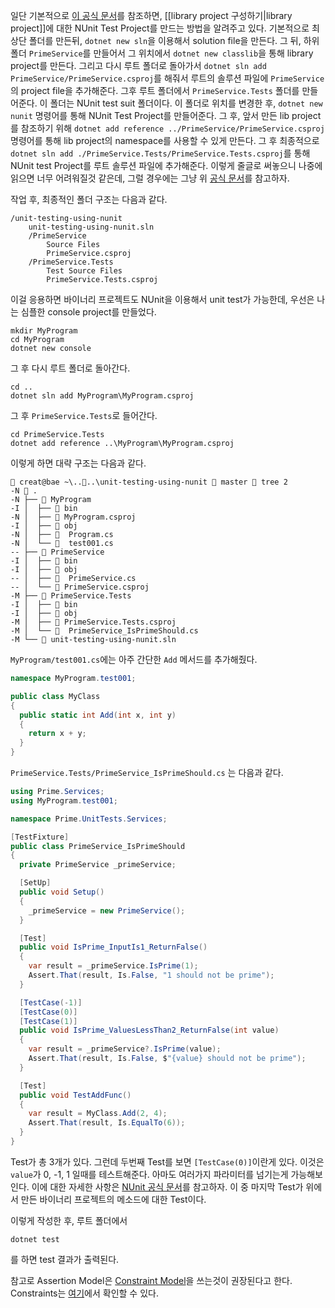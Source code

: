 일단 기본적으로 [이 공식 문서](https://learn.microsoft.com/en-us/dotnet/core/testing/unit-testing-with-nunit)를 참조하면, [[library project 구성하기|library project]]에 대한 NUnit Test Project를 만드는 방법을 알려주고 있다. 기본적으로 최상단 폴더를 만든뒤, `dotnet new sln`을 이용해서 solution file을 만든다. 그 뒤, 하위 폴더 `PrimeService`를 만들어서 그 위치에서
`dotnet new classlib`을 통해 library project를 만든다. 그리고 다시 루트 폴더로 돌아가서 
`dotnet sln add PrimeService/PrimeService.csproj`를 해줘서 루트의 솔루션 파일에 `PrimeService`의 project file을 추가해준다.
그후 루트 폴더에서 `PrimeService.Tests` 폴더를 만들어준다. 이 폴더는 NUnit test suit 폴더이다. 
이 폴더로 위치를 변경한 후, `dotnet new nunit` 명령어를 통해 NUnit Test Project를 만들어준다. 그 후, 앞서 만든 lib project를 참조하기 위해 `dotnet add reference ../PrimeService/PrimeService.csproj` 명령어를 통해 lib project의 namespace를 사용할 수 있게 만든다.
그 후 최종적으로 `dotnet sln add ./PrimeService.Tests/PrimeService.Tests.csproj`를 통해 NUnit test Project를 루트 솔루션 파일에 추가해준다. 이렇게 줄글로 써놓으니 나중에 읽으면 너무 어려워질것 같은데, 그럴 경우에는 그냥 위 [공식 문서](https://learn.microsoft.com/en-us/dotnet/core/testing/unit-testing-with-nunit)를 참고하자.

작업 후, 최종적인 폴더 구조는 다음과 같다.
```
/unit-testing-using-nunit
    unit-testing-using-nunit.sln
    /PrimeService
        Source Files
        PrimeService.csproj
    /PrimeService.Tests
        Test Source Files
        PrimeService.Tests.csproj
```

이걸 응용하면 바이너리 프로젝트도 NUnit을 이용해서 unit test가 가능한데, 우선은 나는 심플한 console project를 만들었다.
```
mkdir MyProgram
cd MyProgram
dotnet new console
```
그 후 다시 루트 폴더로 돌아간다.
```
cd ..
dotnet sln add MyProgram\MyProgram.csproj
```
그 후 `PrimeService.Tests`로 들어간다.
```
cd PrimeService.Tests
dotnet add reference ..\MyProgram\MyProgram.csproj
```
이렇게 하면 대략 구조는 다음과 같다.
```
 creat@bae ~\....\unit-testing-using-nunit  master  tree 2       
-N  .
-N ├──  MyProgram
-I │  ├──  bin
-N │  ├── 󰌛 MyProgram.csproj
-I │  ├──  obj
-N │  ├── 󰌛  Program.cs
-N │  └── 󰌛  test001.cs
-- ├──  PrimeService
-I │  ├──  bin
-I │  ├──  obj
-- │  ├── 󰌛  PrimeService.cs
-- │  └── 󰌛 PrimeService.csproj
-M ├──  PrimeService.Tests
-I │  ├──  bin
-I │  ├──  obj
-M │  ├── 󰌛 PrimeService.Tests.csproj
-M │  └── 󰌛  PrimeService_IsPrimeShould.cs
-M └──  unit-testing-using-nunit.sln
```

`MyProgram/test001.cs`에는 아주 간단한 `Add` 메서드를 추가해줬다.
```csharp
namespace MyProgram.test001;

public class MyClass
{
  public static int Add(int x, int y) 
  {
    return x + y;
  }
}
```

`PrimeService.Tests/PrimeService_IsPrimeShould.cs` 는 다음과 같다.
```csharp
using Prime.Services;
using MyProgram.test001;

namespace Prime.UnitTests.Services;

[TestFixture]
public class PrimeService_IsPrimeShould
{
  private PrimeService _primeService;

  [SetUp]
  public void Setup()
  {
    _primeService = new PrimeService();
  }

  [Test]
  public void IsPrime_InputIs1_ReturnFalse()
  {
    var result = _primeService.IsPrime(1);
    Assert.That(result, Is.False, "1 should not be prime");
  }

  [TestCase(-1)]
  [TestCase(0)]
  [TestCase(1)]
  public void IsPrime_ValuesLessThan2_ReturnFalse(int value)
  {
    var result = _primeService?.IsPrime(value);
    Assert.That(result, Is.False, $"{value} should not be prime");
  }

  [Test]
  public void TestAddFunc()
  {
    var result = MyClass.Add(2, 4);
    Assert.That(result, Is.EqualTo(6));
  }
}
```
Test가 총 3개가 있다. 그런데 두번째 Test를 보면 `[TestCase(0)]`이란게 있다. 이것은 `value`가 0, -1, 1 일때를 테스트해준다. 아마도 여러가지 파라미터를 넘기는게 가능해보인다. 이에 대한 자세한 사항은 [NUnit 공식 문서](https://docs.nunit.org/articles/nunit/intro.html)를 참고하자. 
이 중 마지막 Test가 위에서 만든 바이너리 프로젝트의 메소드에 대한 Test이다.

이렇게 작성한 후, 루트 폴더에서 
```
dotnet test
```
를 하면 test 결과가 출력된다. 

참고로 Assertion Model은 [Constraint Model](https://docs.nunit.org/articles/nunit/writing-tests/assertions/assertion-models/constraint.html)을 쓰는것이 권장된다고 한다. Constraints는 [여기](https://docs.nunit.org/articles/nunit/writing-tests/constraints/Constraints.html)에서 확인할 수 있다.